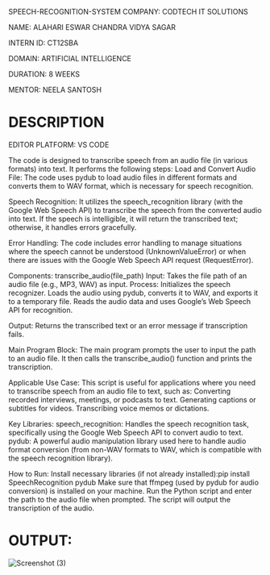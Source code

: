 
SPEECH-RECOGNITION-SYSTEM
COMPANY: CODTECH IT SOLUTIONS

NAME: ALAHARI ESWAR CHANDRA VIDYA SAGAR

INTERN ID: CT12SBA

DOMAIN: ARTIFICIAL INTELLIGENCE

DURATION: 8 WEEKS

MENTOR: NEELA SANTOSH

# DESCRIPTION
EDITOR PLATFORM: VS CODE

The code is designed to transcribe speech from an audio file (in various formats) into text. It performs the following steps: Load and Convert Audio File: The code uses pydub to load audio files in different formats and converts them to WAV format, which is necessary for speech recognition.

Speech Recognition: It utilizes the speech_recognition library (with the Google Web Speech API) to transcribe the speech from the converted audio into text. If the speech is intelligible, it will return the transcribed text; otherwise, it handles errors gracefully.

Error Handling: The code includes error handling to manage situations where the speech cannot be understood (UnknownValueError) or when there are issues with the Google Web Speech API request (RequestError).

Components: transcribe_audio(file_path) Input: Takes the file path of an audio file (e.g., MP3, WAV) as input. Process: Initializes the speech recognizer. Loads the audio using pydub, converts it to WAV, and exports it to a temporary file. Reads the audio data and uses Google’s Web Speech API for recognition.

Output: Returns the transcribed text or an error message if transcription fails.

Main Program Block: The main program prompts the user to input the path to an audio file. It then calls the transcribe_audio() function and prints the transcription.

Applicable Use Case: This script is useful for applications where you need to transcribe speech from an audio file to text, such as: Converting recorded interviews, meetings, or podcasts to text. Generating captions or subtitles for videos. Transcribing voice memos or dictations.

Key Libraries: speech_recognition: Handles the speech recognition task, specifically using the Google Web Speech API to convert audio to text. pydub: A powerful audio manipulation library used here to handle audio format conversion (from non-WAV formats to WAV, which is compatible with the speech recognition library).

How to Run: Install necessary libraries (if not already installed):pip install SpeechRecognition pydub Make sure that ffmpeg (used by pydub for audio conversion) is installed on your machine. Run the Python script and enter the path to the audio file when prompted. The script will output the transcription of the audio.

# OUTPUT:
![Screenshot (3)](https://github.com/user-attachments/assets/efb4d922-d145-4d6e-a6a4-617304fb4a37)
